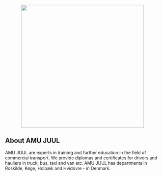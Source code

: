 <p align="center"><a href="https://www.amujuul.dk" target="_blank"><img src="https://user-images.githubusercontent.com/1594775/220884758-31a768cc-8480-41db-a9eb-42ff3aff38ba.svg" width="400"></a></p>

## About AMU JUUL

AMU JUUL are experts in training and further education in the field of commercial transport. We provide diplomas and certificates for drivers and hauliers in truck, bus, taxi and van etc. AMU JUUL has departments in Roskilde, Køge, Holbæk and Hvidovre - in Denmark.
